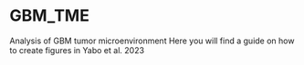 # GBM_TME
Analysis of GBM tumor microenvironment
Here you will find a guide on how to create figures in Yabo et al. 2023




